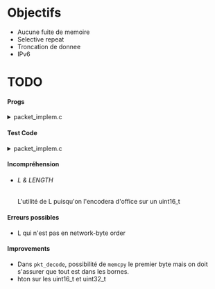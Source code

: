 Objectifs
=================
- Aucune fuite de memoire
- Selective repeat
- Troncation de donnee
- IPv6


TODO
=================

#### Progs ####


<details><summary>packet_implem.c</summary>

- [x] ```pkt_t* pkt_new()```
- [x] ```void pkt_del(pkt_t*)```
- [ ] ```pkt_status_code pkt_decode(const char *data, const size_t len, pkt_t *pkt)```
  - Comment prendre en compte LENGTH coder sur 7 ou 15 bits en fonction de L
  - Rajouter les conditions pour lesquels on prend en compte ou pas (TR, LENGTH, ...)
- [ ] ```pkt_status_code pkt_encode(const pkt_t*, char *buf, size_t *len)```
- [ ] ```const char* pkt_get_payload(const pkt_t*)```
- [ ] ```uint32_t pkt_get_crc2(const pkt_t*)```
- [ ] ```pkt_status_code pkt_set_payload(pkt_t*, const char *data, const uint16_t length)```
- [ ] ```pkt_status_code pkt_set_crc2(pkt_t*, const uint32_t crc2)```
- [ ] ```ssize_t varuint_decode(const uint8_t *data, const size_t len, uint16_t *retval)```
- [ ] ```ssize_t varuint_encode(uint16_t val, uint8_t *data, const size_t len)```
- [ ] ```size_t varuint_len(const uint8_t *data)```
- [ ] ```ssize_t varuint_predict_len(uint16_t val)```
- [ ] ```ssize_t predict_header_length(const pkt_t *pkt)```
  <details><summary>Setters</summary>

  - [x] ```pkt_status_code pkt_set_type     (pkt_t*, const ptypes_t type)```
  - [x] ```pkt_status_code pkt_set_tr       (pkt_t*, const uint8_t tr)```
  - [x] ```pkt_status_code pkt_set_window   (pkt_t*, const uint8_t window)```
  - [x] ```pkt_status_code pkt_set_seqnum   (pkt_t*, const uint8_t seqnum)```
  - [x] ```pkt_status_code pkt_set_length   (pkt_t*, const uint16_t length)```
  - [x] ```pkt_status_code pkt_set_timestamp(pkt_t*, const uint32_t timestamp)```
  - [x] ```pkt_status_code pkt_set_crc1     (pkt_t*, const uint32_t crc1)```
  - [x] ```pkt_status_code pkt_set_payload(pkt_t*, const char *data, const uint16_t length)```
  - [x] ```pkt_status_code pkt_set_crc2(pkt_t*, const uint32_t crc2)```
  </details>
  <details><summary>Getters</summary>

  - [x] ```ptypes_t pkt_get_type (const pkt_t*)```
  - [x] ```uint8_t  pkt_get_tr (const pkt_t*)```
  - [x] ```uint8_t  pkt_get_window (const pkt_t*)```
  - [x] ```uint8_t  pkt_get_seqnum (const pkt_t*)```
  - [x] ```uint16_t pkt_get_length (const pkt_t*)```
  - [x] ```uint32_t pkt_get_timestamp (const pkt_t*)```
  - [x] ```uint32_t pkt_get_crc1 (const pkt_t*)```
  - [x] ```const char* pkt_get_payload (const pkt_t*)```
  - [x] ```uint32_t pkt_get_crc2(const pkt_t*)```
  </details>
  <details><summary>Binary decoders</summary>

  - [x] uint8_t binary_decode_type(uint8_t first_byte)
  - [x] uint8_t binary_decode_tr(uint8_t first_byte)
  - [x] uint8_t binary_decode_window(uint8_t first_byte)
  - [x] uint8_t binary_decode_l(uint16_t length_bytes)
  - [x] uint16_t binary_decode_length(uint16_t length_bytes)
  </details>
</details>

#### Test Code ####


<details><summary>packet_implem.c</summary>

- [ ] ```pkt_t* pkt_new()```
- [ ] ```void pkt_del(pkt_t*)```
- [ ] ```pkt_status_code pkt_decode(const char *data, const size_t len, pkt_t *pkt)```
  - Fonctionne pour le HEADER avec L=1
- [ ] ```pkt_status_code pkt_encode(const pkt_t*, char *buf, size_t *len)```
- [ ] ```const char* pkt_get_payload(const pkt_t*)```
- [ ] ```uint32_t pkt_get_crc2(const pkt_t*)```
- [ ] ```pkt_status_code pkt_set_payload(pkt_t*, const char *data, const uint16_t length)```
- [ ] ```pkt_status_code pkt_set_crc2(pkt_t*, const uint32_t crc2)```
- [ ] ```ssize_t varuint_decode(const uint8_t *data, const size_t len, uint16_t *retval)```
- [ ] ```ssize_t varuint_encode(uint16_t val, uint8_t *data, const size_t len)```
- [ ] ```size_t varuint_len(const uint8_t *data)```
- [ ] ```ssize_t varuint_predict_len(uint16_t val)```
- [ ] ```ssize_t predict_header_length(const pkt_t *pkt)```
  <details><summary>Setters</summary>

  - [x] ```pkt_status_code pkt_set_type     (pkt_t*, const ptypes_t type)```
  - [ ] ```pkt_status_code pkt_set_tr       (pkt_t*, const uint8_t tr)```
  - [x] ```pkt_status_code pkt_set_window   (pkt_t*, const uint8_t window)```
  - [x] ```pkt_status_code pkt_set_seqnum   (pkt_t*, const uint8_t seqnum)```
  - [x] ```pkt_status_code pkt_set_length   (pkt_t*, const uint16_t length)```
  - [ ] ```pkt_status_code pkt_set_timestamp(pkt_t*, const uint32_t timestamp)```
  - [ ] ```pkt_status_code pkt_set_crc1     (pkt_t*, const uint32_t crc1)```
  - [ ] ```pkt_status_code pkt_set_payload(pkt_t*, const char *data, const uint16_t length)```
  - [ ] ```pkt_status_code pkt_set_crc2(pkt_t*, const uint32_t crc2)```
  </details>
  <details><summary>Getters</summary>

  - [x] ```ptypes_t pkt_get_type (const pkt_t*)```
  - [ ] ```uint8_t  pkt_get_tr (const pkt_t*)```
  - [x] ```uint8_t  pkt_get_window (const pkt_t*)```
  - [x] ```uint8_t  pkt_get_seqnum (const pkt_t*)```
  - [x] ```uint16_t pkt_get_length (const pkt_t*)```
  - [ ] ```uint32_t pkt_get_timestamp (const pkt_t*)```
  - [ ] ```uint32_t pkt_get_crc1 (const pkt_t*)```
  - [ ] ```const char* pkt_get_payload (const pkt_t*)```
  - [ ] ```uint32_t pkt_get_crc2(const pkt_t*)```
  </details>
  <details><summary>Binary decoders</summary>

  - [ ] uint8_t binary_decode_type(uint8_t first_byte)
  - [ ] uint8_t binary_decode_tr(uint8_t first_byte)
  - [ ] uint8_t binary_decode_window(uint8_t first_byte)
  - [ ] uint8_t binary_decode_l(uint16_t length_bytes)
  - [ ] uint16_t binary_decode_length(uint16_t length_bytes)
  </details>
</details>

#### Incompréhension ####
- ###### L & LENGTH ######
  L'utilité de L puisqu'on l'encodera d'office sur un uint16_t

#### Erreurs possibles ####
- L qui n'est pas en network-byte order

#### Improvements ####
- Dans `pkt_decode`, possibilité de `memcpy` le premier byte mais on doit s'assurer que tout est dans les bornes.
- hton sur les uint16_t et uint32_t
